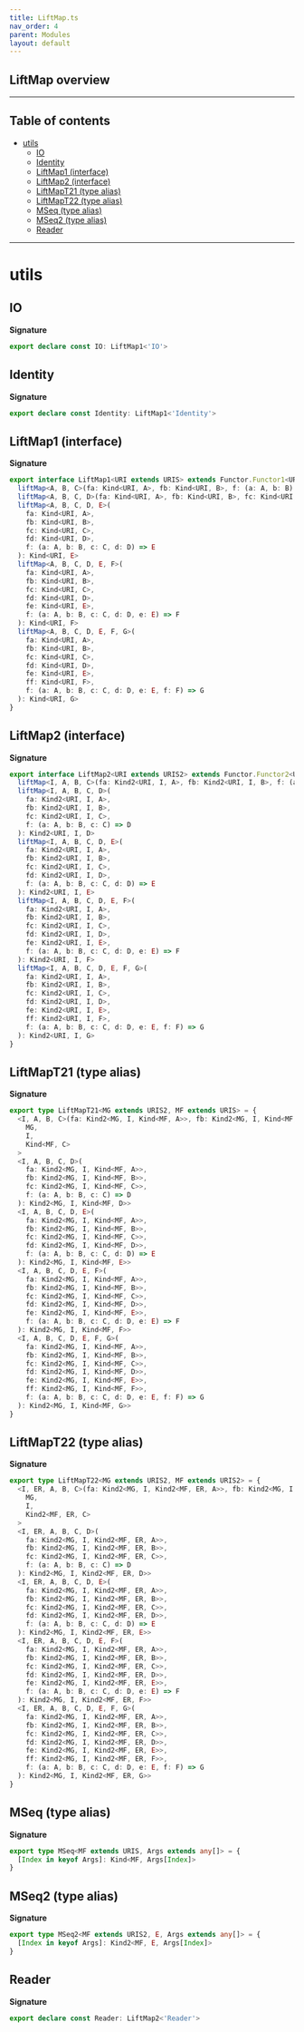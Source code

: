 ```yaml
---
title: LiftMap.ts
nav_order: 4
parent: Modules
layout: default
---
```


## LiftMap overview

---

<h2 class="text-delta">Table of contents</h2>

- [utils](#utils)
  - [IO](#io)
  - [Identity](#identity)
  - [LiftMap1 (interface)](#liftmap1-interface)
  - [LiftMap2 (interface)](#liftmap2-interface)
  - [LiftMapT21 (type alias)](#liftmapt21-type-alias)
  - [LiftMapT22 (type alias)](#liftmapt22-type-alias)
  - [MSeq (type alias)](#mseq-type-alias)
  - [MSeq2 (type alias)](#mseq2-type-alias)
  - [Reader](#reader)

---

# utils

## IO

**Signature**

```ts
export declare const IO: LiftMap1<'IO'>
```

## Identity

**Signature**

```ts
export declare const Identity: LiftMap1<'Identity'>
```

## LiftMap1 (interface)

**Signature**

```ts
export interface LiftMap1<URI extends URIS> extends Functor.Functor1<URI> {
  liftMap<A, B, C>(fa: Kind<URI, A>, fb: Kind<URI, B>, f: (a: A, b: B) => C): Kind<URI, C>
  liftMap<A, B, C, D>(fa: Kind<URI, A>, fb: Kind<URI, B>, fc: Kind<URI, C>, f: (a: A, b: B, c: C) => D): Kind<URI, D>
  liftMap<A, B, C, D, E>(
    fa: Kind<URI, A>,
    fb: Kind<URI, B>,
    fc: Kind<URI, C>,
    fd: Kind<URI, D>,
    f: (a: A, b: B, c: C, d: D) => E
  ): Kind<URI, E>
  liftMap<A, B, C, D, E, F>(
    fa: Kind<URI, A>,
    fb: Kind<URI, B>,
    fc: Kind<URI, C>,
    fd: Kind<URI, D>,
    fe: Kind<URI, E>,
    f: (a: A, b: B, c: C, d: D, e: E) => F
  ): Kind<URI, F>
  liftMap<A, B, C, D, E, F, G>(
    fa: Kind<URI, A>,
    fb: Kind<URI, B>,
    fc: Kind<URI, C>,
    fd: Kind<URI, D>,
    fe: Kind<URI, E>,
    ff: Kind<URI, F>,
    f: (a: A, b: B, c: C, d: D, e: E, f: F) => G
  ): Kind<URI, G>
}
```

## LiftMap2 (interface)

**Signature**

```ts
export interface LiftMap2<URI extends URIS2> extends Functor.Functor2<URI> {
  liftMap<I, A, B, C>(fa: Kind2<URI, I, A>, fb: Kind2<URI, I, B>, f: (a: A, b: B) => C): Kind2<URI, I, C>
  liftMap<I, A, B, C, D>(
    fa: Kind2<URI, I, A>,
    fb: Kind2<URI, I, B>,
    fc: Kind2<URI, I, C>,
    f: (a: A, b: B, c: C) => D
  ): Kind2<URI, I, D>
  liftMap<I, A, B, C, D, E>(
    fa: Kind2<URI, I, A>,
    fb: Kind2<URI, I, B>,
    fc: Kind2<URI, I, C>,
    fd: Kind2<URI, I, D>,
    f: (a: A, b: B, c: C, d: D) => E
  ): Kind2<URI, I, E>
  liftMap<I, A, B, C, D, E, F>(
    fa: Kind2<URI, I, A>,
    fb: Kind2<URI, I, B>,
    fc: Kind2<URI, I, C>,
    fd: Kind2<URI, I, D>,
    fe: Kind2<URI, I, E>,
    f: (a: A, b: B, c: C, d: D, e: E) => F
  ): Kind2<URI, I, F>
  liftMap<I, A, B, C, D, E, F, G>(
    fa: Kind2<URI, I, A>,
    fb: Kind2<URI, I, B>,
    fc: Kind2<URI, I, C>,
    fd: Kind2<URI, I, D>,
    fe: Kind2<URI, I, E>,
    ff: Kind2<URI, I, F>,
    f: (a: A, b: B, c: C, d: D, e: E, f: F) => G
  ): Kind2<URI, I, G>
}
```

## LiftMapT21 (type alias)

**Signature**

```ts
export type LiftMapT21<MG extends URIS2, MF extends URIS> = {
  <I, A, B, C>(fa: Kind2<MG, I, Kind<MF, A>>, fb: Kind2<MG, I, Kind<MF, B>>, f: (a: A, b: B) => C): Kind2<
    MG,
    I,
    Kind<MF, C>
  >
  <I, A, B, C, D>(
    fa: Kind2<MG, I, Kind<MF, A>>,
    fb: Kind2<MG, I, Kind<MF, B>>,
    fc: Kind2<MG, I, Kind<MF, C>>,
    f: (a: A, b: B, c: C) => D
  ): Kind2<MG, I, Kind<MF, D>>
  <I, A, B, C, D, E>(
    fa: Kind2<MG, I, Kind<MF, A>>,
    fb: Kind2<MG, I, Kind<MF, B>>,
    fc: Kind2<MG, I, Kind<MF, C>>,
    fd: Kind2<MG, I, Kind<MF, D>>,
    f: (a: A, b: B, c: C, d: D) => E
  ): Kind2<MG, I, Kind<MF, E>>
  <I, A, B, C, D, E, F>(
    fa: Kind2<MG, I, Kind<MF, A>>,
    fb: Kind2<MG, I, Kind<MF, B>>,
    fc: Kind2<MG, I, Kind<MF, C>>,
    fd: Kind2<MG, I, Kind<MF, D>>,
    fe: Kind2<MG, I, Kind<MF, E>>,
    f: (a: A, b: B, c: C, d: D, e: E) => F
  ): Kind2<MG, I, Kind<MF, F>>
  <I, A, B, C, D, E, F, G>(
    fa: Kind2<MG, I, Kind<MF, A>>,
    fb: Kind2<MG, I, Kind<MF, B>>,
    fc: Kind2<MG, I, Kind<MF, C>>,
    fd: Kind2<MG, I, Kind<MF, D>>,
    fe: Kind2<MG, I, Kind<MF, E>>,
    ff: Kind2<MG, I, Kind<MF, F>>,
    f: (a: A, b: B, c: C, d: D, e: E, f: F) => G
  ): Kind2<MG, I, Kind<MF, G>>
}
```

## LiftMapT22 (type alias)

**Signature**

```ts
export type LiftMapT22<MG extends URIS2, MF extends URIS2> = {
  <I, ER, A, B, C>(fa: Kind2<MG, I, Kind2<MF, ER, A>>, fb: Kind2<MG, I, Kind2<MF, ER, B>>, f: (a: A, b: B) => C): Kind2<
    MG,
    I,
    Kind2<MF, ER, C>
  >
  <I, ER, A, B, C, D>(
    fa: Kind2<MG, I, Kind2<MF, ER, A>>,
    fb: Kind2<MG, I, Kind2<MF, ER, B>>,
    fc: Kind2<MG, I, Kind2<MF, ER, C>>,
    f: (a: A, b: B, c: C) => D
  ): Kind2<MG, I, Kind2<MF, ER, D>>
  <I, ER, A, B, C, D, E>(
    fa: Kind2<MG, I, Kind2<MF, ER, A>>,
    fb: Kind2<MG, I, Kind2<MF, ER, B>>,
    fc: Kind2<MG, I, Kind2<MF, ER, C>>,
    fd: Kind2<MG, I, Kind2<MF, ER, D>>,
    f: (a: A, b: B, c: C, d: D) => E
  ): Kind2<MG, I, Kind2<MF, ER, E>>
  <I, ER, A, B, C, D, E, F>(
    fa: Kind2<MG, I, Kind2<MF, ER, A>>,
    fb: Kind2<MG, I, Kind2<MF, ER, B>>,
    fc: Kind2<MG, I, Kind2<MF, ER, C>>,
    fd: Kind2<MG, I, Kind2<MF, ER, D>>,
    fe: Kind2<MG, I, Kind2<MF, ER, E>>,
    f: (a: A, b: B, c: C, d: D, e: E) => F
  ): Kind2<MG, I, Kind2<MF, ER, F>>
  <I, ER, A, B, C, D, E, F, G>(
    fa: Kind2<MG, I, Kind2<MF, ER, A>>,
    fb: Kind2<MG, I, Kind2<MF, ER, B>>,
    fc: Kind2<MG, I, Kind2<MF, ER, C>>,
    fd: Kind2<MG, I, Kind2<MF, ER, D>>,
    fe: Kind2<MG, I, Kind2<MF, ER, E>>,
    ff: Kind2<MG, I, Kind2<MF, ER, F>>,
    f: (a: A, b: B, c: C, d: D, e: E, f: F) => G
  ): Kind2<MG, I, Kind2<MF, ER, G>>
}
```

## MSeq (type alias)

**Signature**

```ts
export type MSeq<MF extends URIS, Args extends any[]> = {
  [Index in keyof Args]: Kind<MF, Args[Index]>
}
```

## MSeq2 (type alias)

**Signature**

```ts
export type MSeq2<MF extends URIS2, E, Args extends any[]> = {
  [Index in keyof Args]: Kind2<MF, E, Args[Index]>
}
```

## Reader

**Signature**

```ts
export declare const Reader: LiftMap2<'Reader'>
```

